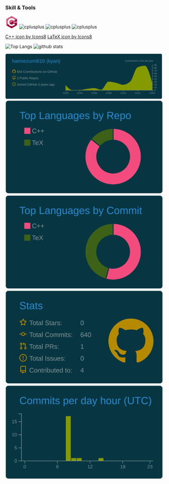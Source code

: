 ### Skill & Tools
<a target="_blank"> <img src="https://raw.githubusercontent.com/devicons/devicon/master/icons/cplusplus/cplusplus-original.svg" alt="cplusplus" width="40" height="40"/> 
<a target="_blank"> <img src="https://img.icons8.com/color/48/000000/c-plus-plus-logo.png" alt="cplusplus"/> 
<a target="_blank"> <img src="https://img.icons8.com/color/48/000000/latex.png" alt="cplusplus"/> 
<a target="_blank"> <img src="https://cdn.icon-icons.com/icons2/2107/PNG/512/file_type_light_tex_icon_130429.png" alt="cplusplus" height="50"/> 

  <a href="https://icons8.com/icon/40669/c++">C++ icon by Icons8</a>
  <a href="https://icons8.com/icon/WBooq2dInw0x/latex">LaTeX icon by Icons8</a>
  
<p align="left"> 
  <img alt="Top Langs" height="150px" src="https://github-readme-stats.vercel.app/api/top-langs/?username=harinezumi616&layout=compact&theme=merko" />
  <img alt="github stats" height="150px" src="https://github-readme-stats.vercel.app/api?username=harinezumi616&theme=onedark&show_icons=true" />
</p>

<!--
[![trophy](https://github-profile-trophy.vercel.app/?username=harinezumi616&theme=onedark&column=7
)](https://github.com/ryo-ma/github-profile-trophy)
-->

[![](https://raw.githubusercontent.com/harinezumi616/harinezumi616/main/profile-summary-card-output/solarized_dark/0-profile-details.svg)](https://github.com/vn7n24fzkq/github-profile-summary-cards)
[![](https://raw.githubusercontent.com/harinezumi616/harinezumi616/main/profile-summary-card-output/solarized_dark/1-repos-per-language.svg)](https://github.com/vn7n24fzkq/github-profile-summary-cards) [![](https://raw.githubusercontent.com/harinezumi616/harinezumi616/main/profile-summary-card-output/solarized_dark/2-most-commit-language.svg)](https://github.com/vn7n24fzkq/github-profile-summary-cards)
[![](https://raw.githubusercontent.com/harinezumi616/harinezumi616/main/profile-summary-card-output/solarized_dark/3-stats.svg)](https://github.com/vn7n24fzkq/github-profile-summary-cards) [![](https://raw.githubusercontent.com/harinezumi616/harinezumi616/main/profile-summary-card-output/solarized_dark/4-productive-time.svg)](https://github.com/vn7n24fzkq/github-profile-summary-cards)
